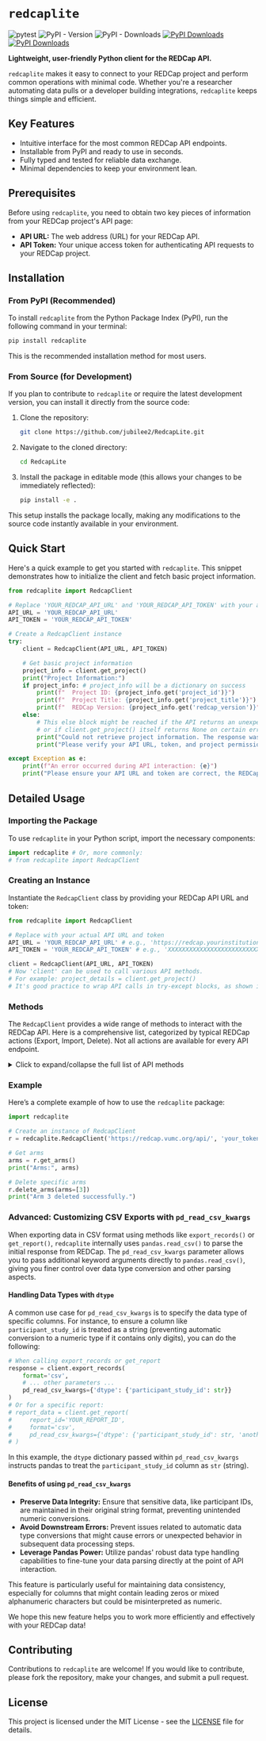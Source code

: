 # `redcaplite`

![pytest](https://github.com/jubilee2/RedcapLite/actions/workflows/python-app.yml/badge.svg?branch=main)
![PyPI - Version](https://img.shields.io/pypi/v/redcaplite)
![PyPI - Downloads](https://img.shields.io/pypi/dm/redcaplite)
[![PyPI Downloads](https://static.pepy.tech/badge/redcaplite/month)](https://pepy.tech/projects/redcaplite)
[![PyPI Downloads](https://static.pepy.tech/badge/redcaplite)](https://pepy.tech/projects/redcaplite)

**Lightweight, user-friendly Python client for the REDCap API.**

`redcaplite` makes it easy to connect to your REDCap project and perform common operations with minimal code. Whether you're a researcher automating data pulls or a developer building integrations, `redcaplite` keeps things simple and efficient.

## Key Features

-   Intuitive interface for the most common REDCap API endpoints.
-   Installable from PyPI and ready to use in seconds.
-   Fully typed and tested for reliable data exchange.
-   Minimal dependencies to keep your environment lean.

## Prerequisites
Before using `redcaplite`, you need to obtain two key pieces of information from your REDCap project's API page:
-   **API URL:** The web address (URL) for your REDCap API.
-   **API Token:** Your unique access token for authenticating API requests to your REDCap project.

## Installation

### From PyPI (Recommended)
To install `redcaplite` from the Python Package Index (PyPI), run the following command in your terminal:
```sh
pip install redcaplite
```
This is the recommended installation method for most users.

### From Source (for Development)
If you plan to contribute to `redcaplite` or require the latest development version, you can install it directly from the source code:
1.  Clone the repository:
    ```sh
    git clone https://github.com/jubilee2/RedcapLite.git
    ```
2.  Navigate to the cloned directory:
    ```sh
    cd RedcapLite
    ```
3.  Install the package in editable mode (this allows your changes to be immediately reflected):
    ```sh
    pip install -e .
    ```
This setup installs the package locally, making any modifications to the source code instantly available in your environment.

## Quick Start
Here's a quick example to get you started with `redcaplite`. This snippet demonstrates how to initialize the client and fetch basic project information.

```python
from redcaplite import RedcapClient

# Replace 'YOUR_REDCAP_API_URL' and 'YOUR_REDCAP_API_TOKEN' with your actual API URL and token.
API_URL = 'YOUR_REDCAP_API_URL'
API_TOKEN = 'YOUR_REDCAP_API_TOKEN'

# Create a RedcapClient instance
try:
    client = RedcapClient(API_URL, API_TOKEN)

    # Get basic project information
    project_info = client.get_project()
    print("Project Information:")
    if project_info: # project_info will be a dictionary on success
        print(f"  Project ID: {project_info.get('project_id')}")
        print(f"  Project Title: {project_info.get('project_title')}")
        print(f"  REDCap Version: {project_info.get('redcap_version')}")
    else:
        # This else block might be reached if the API returns an unexpected empty response
        # or if client.get_project() itself returns None on certain errors (check its implementation).
        print("Could not retrieve project information. The response was empty or unexpected.")
        print("Please verify your API URL, token, and project permissions.")

except Exception as e:
    print(f"An error occurred during API interaction: {e}")
    print("Please ensure your API URL and token are correct, the REDCap API is accessible, and your project has API permissions enabled.")

```

## Detailed Usage

### Importing the Package

To use `redcaplite` in your Python script, import the necessary components:

```python
import redcaplite # Or, more commonly:
# from redcaplite import RedcapClient
```

### Creating an Instance

Instantiate the `RedcapClient` class by providing your REDCap API URL and token:

```python
from redcaplite import RedcapClient

# Replace with your actual API URL and token
API_URL = 'YOUR_REDCAP_API_URL' # e.g., 'https://redcap.yourinstitution.org/api/'
API_TOKEN = 'YOUR_REDCAP_API_TOKEN' # e.g., 'XXXXXXXXXXXXXXXXXXXXXXXXXXXXXXXX'

client = RedcapClient(API_URL, API_TOKEN)
# Now 'client' can be used to call various API methods.
# For example: project_details = client.get_project()
# It's good practice to wrap API calls in try-except blocks, as shown in the Quick Start section.
```

### Methods

The `RedcapClient` provides a wide range of methods to interact with the REDCap API. Here is a comprehensive list, categorized by typical REDCap actions (Export, Import, Delete). Not all actions are available for every API endpoint.

<details>
<summary>Click to expand/collapse the full list of API methods</summary>

| API Name | Export | Import | Delete |
|---|---|---|---|
| Arms | `get_arms()` | `import_arms()` | `delete_arms()` |
| DAGs | `get_dags()` | `import_dags()` | `delete_dags()` |
| User DAG Mapping | `get_user_dag_mappings()` | `import_user_dag_mappings()` |  |
| Events | `get_events()` | `import_events()` | `delete_events()` |
| Field Names | `get_field_names()` |  |  |
| File | `get_file()` | `import_file()` | `delete_file()` | 
| File Repository (File) | `export_file_repository()` | `import_file_repository()` | `delete_file_repository()` |
| File Repository (Folder)| `list_file_repository()` | `create_folder_file_repository()` |  | 
| Instrument | `get_instruments()` |  |  |
| Instrument (PDF)| `export_pdf()` |  |  |
| Form Event Mapping | `get_form_event_mappings()` | `import_form_event_mappings()` |  |
| Log | `get_logs()` |  |  |
| Metadata | `get_metadata()` | `import_metadata()` |  |
| Project | `get_project()`<br>`get_project_xml()` | `import_project_settings()` |  |
| Project (super user) |  | `create_project()` |  |
| Record | `export_records()`<br>`generate_next_record_name()` | `import_records()`<br>`rename_record()` | `delete_records()` |
| Repeating Forms Events | `get_repeating_forms_events()` | `import_repeating_forms_events()` |  |
| Report | `get_report()` |  |  |
| Version | `get_version()` |  |  |
| Survey | `get_survey_link()`<br>`get_survey_queue_link()`<br>`get_survey_return_code()`<br>`get_participant_list()` |  |  |
| Users | `get_users()` | `import_users()` | `delete_users()` |
| User Role | `get_user_roles()` | `import_user_roles()` | `delete_user_roles()` |
| User Role Mapping | `get_user_role_mappings()` | `import_user_role_mappings()` |  |

</details>

### Example

Here’s a complete example of how to use the `redcaplite` package:

```python
import redcaplite

# Create an instance of RedcapClient
r = redcaplite.RedcapClient('https://redcap.vumc.org/api/', 'your_token')

# Get arms
arms = r.get_arms()
print("Arms:", arms)

# Delete specific arms
r.delete_arms(arms=[3])
print("Arm 3 deleted successfully.")
```

### Advanced: Customizing CSV Exports with `pd_read_csv_kwargs`

When exporting data in CSV format using methods like `export_records()` or `get_report()`, `redcaplite` internally uses `pandas.read_csv()` to parse the initial response from REDCap. The `pd_read_csv_kwargs` parameter allows you to pass additional keyword arguments directly to `pandas.read_csv()`, giving you finer control over data type conversion and other parsing aspects.

#### Handling Data Types with `dtype`

A common use case for `pd_read_csv_kwargs` is to specify the data type of specific columns. For instance, to ensure a column like `participant_study_id` is treated as a string (preventing automatic conversion to a numeric type if it contains only digits), you can do the following:

```python
# When calling export_records or get_report
response = client.export_records(
    format='csv', 
    # ... other parameters ...
    pd_read_csv_kwargs={'dtype': {'participant_study_id': str}}
)
# Or for a specific report:
# report_data = client.get_report(
#     report_id='YOUR_REPORT_ID',
#     format='csv',
#     pd_read_csv_kwargs={'dtype': {'participant_study_id': str, 'another_id_field': str}}
# )

```

In this example, the `dtype` dictionary passed within `pd_read_csv_kwargs` instructs pandas to treat the `participant_study_id` column as `str` (string).

#### Benefits of using `pd_read_csv_kwargs`

-   **Preserve Data Integrity:** Ensure that sensitive data, like participant IDs, are maintained in their original string format, preventing unintended numeric conversions.
-   **Avoid Downstream Errors:** Prevent issues related to automatic data type conversions that might cause errors or unexpected behavior in subsequent data processing steps.
-   **Leverage Pandas Power:** Utilize pandas' robust data type handling capabilities to fine-tune your data parsing directly at the point of API interaction.

This feature is particularly useful for maintaining data consistency, especially for columns that might contain leading zeros or mixed alphanumeric characters but could be misinterpreted as numeric.

We hope this new feature helps you to work more efficiently and effectively with your REDCap data!

## Contributing

Contributions to `redcaplite` are welcome! If you would like to contribute, please fork the repository, make your changes, and submit a pull request.

## License

This project is licensed under the MIT License - see the [LICENSE](LICENSE) file for details.
